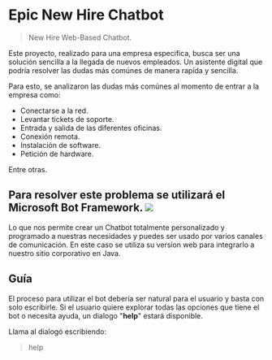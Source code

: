 # Epic New Hire Chatbot
> New Hire Web-Based Chatbot.

Este proyecto, realizado para una empresa especifica, busca ser una solución sencilla a la llegada de nuevos empleados. Un asistente digital que podría resolver las dudas más comúnes de manera rapída y  sencilla.

Para esto, se analizaron las dudas más comúnes al momento de entrar a la empresa como:

 - Conectarse a la red.
 - Levantar tickets de soporte.
 - Entrada y salida de las diferentes oficinas.
 - Conexión remota.
 - Instalación de software.
 - Petición de hardware.

Entre otras.

Para resolver este problema se utilizará el **Microsoft Bot Framework**.
<img src="https://acuvate.com/wp-content/uploads/2017/02/Microsoft-Botframework.fw_-thegem-person.png"/>
---
Lo que nos permite crear un Chatbot totalmente personalizado y programado a nuestras necesidades y puedes ser usado por varios canales de comunicación. En este caso se utiliza su version web para integrarlo a nuestro sitio corporativo en Java.


## Guía
El proceso para utilizar el bot debería ser natural para el usuario y basta con solo escribirle. Si el usuario quiere explorar todas las opciones que tiene el bot o necesita ayuda, un dialogo "**help**" estará disponible.

Llama al dialogó escribiendo:
> help



